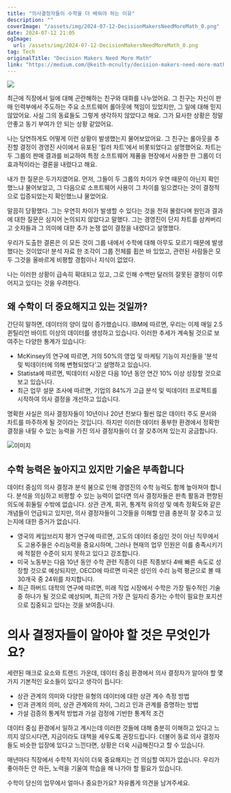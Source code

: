 ```yaml
---
title: "의사결정자들이 수학을 더 배워야 하는 이유"
description: ""
coverImage: "/assets/img/2024-07-12-DecisionMakersNeedMoreMath_0.png"
date: 2024-07-12 21:05
ogImage: 
  url: /assets/img/2024-07-12-DecisionMakersNeedMoreMath_0.png
tag: Tech
originalTitle: "Decision Makers Need More Math"
link: "https://medium.com/@keith-mcnulty/decision-makers-need-more-math-78ba07306193"
---
```



<img src="/assets/img/2024-07-12-DecisionMakersNeedMoreMath_0.png" />

최근에 직장에서 일에 대해 곤란해하는 친구와 대화를 나누었어요. 그 친구는 자신이 판매 인력부에서 주도하는 주요 소프트웨어 롤아웃에 책임이 있었지만, 그 일에 대해 믿지 않았어요. 사실 그의 동료들도 그렇게 생각하지 않았다고 해요. 그가 묘사한 상황은 정말 안좋고 동기 부여가 안 되는 상황 같았어요.

나는 당연하게도 어떻게 이런 상황이 발생했는지 물어보았어요. 그 친구는 롤아웃을 추진할 결정이 경영진 사이에서 유포된 '킬러 차트'에서 비롯되었다고 설명했어요. 차트는 두 그룹의 판매 결과를 비교하여 특정 소프트웨어 제품을 현장에서 사용한 한 그룹이 더 효과적이라는 결론을 내렸다고 해요.

내가 한 질문은 두가지였어요. 먼저, 그들이 두 그룹의 차이가 우연 때문이 아닌지 확인했느냐 물어보았고, 그 다음으로 소프트웨어 사용이 그 차이를 일으켰다는 것이 결정적으로 입증되었는지 확인했느냐 물었어요.

<div class="content-ad"></div>

말끔히 당황했다. 그는 우연히 차이가 발생할 수 있다는 것을 전혀 몰랐다며 원인과 결과에 대한 질문은 심지어 논의되지 않았다고 말했다. 그는 경영진이 단지 차트를 삼켜버리고 숫자들과 그 의미에 대한 추가 논쟁 없이 결정을 내렸다고 설명했다.

우리가 도출한 결론은 이 모든 것이 그룹 내에서 수학에 대해 아무도 모르기 때문에 발생했다는 것이었다! 분석 자료 한 조각이 그룹 전체를 휩쓴 바 있었고, 관련된 사람들은 모두 그것을 올바르게 비평할 경험이나 지식이 없었다.

나는 이러한 상황이 급속히 확대되고 있고, 그로 인해 수백만 달러의 잘못된 결정이 이루어지고 있다는 것을 우려한다.

## 왜 수학이 더 중요해지고 있는 것일까?

<div class="content-ad"></div>

간단히 말하면, 데이터의 양이 많이 증가했습니다. IBM에 따르면, 우리는 이제 매일 2.5 퀸틸리언 바이트 이상의 데이터를 생성하고 있습니다. 이러한 추세가 계속될 것으로 보여주는 다양한 통계가 있습니다:

- McKinsey의 연구에 따르면, 거의 50%의 영업 및 마케팅 기능이 자신들을 '분석 및 빅데이터에 의해 변형되었다'고 설명하고 있습니다.
- Statista에 따르면, 빅데이터 시장은 다음 10년 동안 연간 10% 이상 성장할 것으로 보고 있습니다.
- 최근 업무 설문 조사에 따르면, 기업의 84%가 고급 분석 및 빅데이터 프로젝트를 시작하여 의사 결정을 개선하고 있습니다.

명확한 사실은 의사 결정자들이 10년이나 20년 전보다 훨씬 많은 데이터 주도 문서와 차트를 마주하게 될 것이라는 것입니다. 하지만 이러한 데이터 풍부한 환경에서 정확한 결정을 내릴 수 있는 능력을 가진 의사 결정자들이 더 잘 갖추어져 있는지 궁금합니다.

![이미지](/assets/img/2024-07-12-DecisionMakersNeedMoreMath_1.png)

<div class="content-ad"></div>

## 수학 능력은 높아지고 있지만 기술은 부족합니다

데이터 중심의 의사 결정과 분석 붐으로 인해 경영진의 수학 능력도 함께 높아져야 합니다. 분석을 의심하고 비평할 수 있는 능력이 없다면 의사 결정자들은 판촉 활동과 편향된 의도에 휘둘릴 수밖에 없습니다. 상관 관계, 회귀, 통계적 유의성 및 예측 정확도와 같은 개념들이 언급되고 있지만, 의사 결정자들이 그것들을 이해할 만큼 충분히 잘 갖추고 있는지에 대한 증거가 없습니다.

- 영국의 케임브리지 평가 연구에 따르면, 고도의 데이터 중심인 것이 아닌 직무에서도 고용주들은 수리능력을 중요시하며, 그러나 현재의 업무 인원은 이를 충족시키기에 적절한 수준이 되지 못하고 있다고 강조합니다.
- 미국 노동부는 다음 10년 동안 수학 관련 직종이 다른 직종보다 4배 빠른 속도로 성장할 것으로 예상되지만, OECD에 따르면 미국은 성인의 수리 능력 평균으로 볼 때 30개국 중 24위를 차지합니다.
- 최근 하버드 대학의 연구에 따르면, 미래 직업 시장에서 수학은 가장 필수적인 기술 중 하나가 될 것으로 예상되며, 최근의 가장 큰 일자리 증가는 수학이 필요한 포지션으로 집중되고 있다는 것을 보여줍니다.

# 의사 결정자들이 알아야 할 것은 무엇인가요?

<div class="content-ad"></div>

세련된 매크로 요소와 트렌드 가운데, 데이터 중심 환경에서 의사 결정자가 알아야 할 몇 가지 기본적인 요소들이 있다고 생각이 듭니다:

- 상관 관계의 의미와 다양한 유형의 데이터에 대한 상관 계수 측정 방법
- 인과 관계의 의미, 상관 관계와의 차이, 그리고 인과 관계를 증명하는 방법
- 가설 검증의 통계적 방법과 가설 검정에 기반한 통계적 조건

데이터 중심 환경에서 일하고 계시는데 이러한 것들에 대해 충분히 이해하고 있다고 느끼지 않으시다면, 지금이라도 대책을 세우도록 권장드립니다. 더불어 동료 의사 결정자들도 비슷한 입장에 있다고 느낀다면, 상황은 더욱 시급해진다고 할 수 있습니다.

매년마다 직장에서 수학적 지식이 더욱 중요해지는 건 의심할 여지가 없습니다. 우리가 좋아하든 안 하든, 노력을 기울여 학습을 해 나가야 할 필요가 있습니다.

<div class="content-ad"></div>

수학이 당신의 업무에서 얼마나 중요한가요? 자유롭게 의견을 남겨주세요.